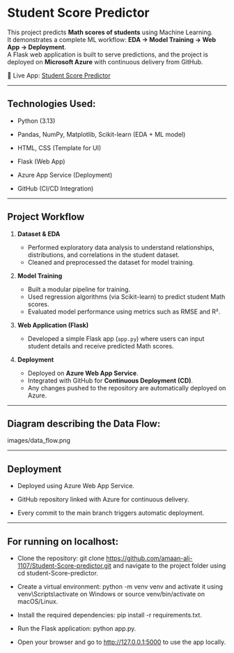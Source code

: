 # Student Score Predictor

This project predicts **Math scores of students** using Machine Learning.  
It demonstrates a complete ML workflow: **EDA → Model Training → Web App → Deployment**.  
A Flask web application is built to serve predictions, and the project is deployed on **Microsoft Azure** with continuous delivery from GitHub.

🔗 Live App: [Student Score Predictor](https://student-score.azurewebsites.net/)

---

## Technologies Used:
- Python (3.13)

- Pandas, NumPy, Matplotlib, Scikit-learn (EDA + ML model)

- HTML, CSS (Template for UI)

- Flask (Web App)

- Azure App Service (Deployment)

- GitHub (CI/CD Integration)  

---

## Project Workflow

1. **Dataset & EDA**  
   - Performed exploratory data analysis to understand relationships, distributions, and correlations in the student dataset.  
   - Cleaned and preprocessed the dataset for model training.  

2. **Model Training**  
   - Built a modular pipeline for training.  
   - Used regression algorithms (via Scikit-learn) to predict student Math scores.  
   - Evaluated model performance using metrics such as RMSE and R².  

3. **Web Application (Flask)**  
   - Developed a simple Flask app (`app.py`) where users can input student details and receive predicted Math scores.  

4. **Deployment**  
   - Deployed on **Azure Web App Service**.  
   - Integrated with GitHub for **Continuous Deployment (CD)**.  
   - Any changes pushed to the repository are automatically deployed on Azure.

---

## Diagram describing the Data Flow:
images/data_flow.png

---

## Deployment
- Deployed using Azure Web App Service.

- GitHub repository linked with Azure for continuous delivery.

- Every commit to the main branch triggers automatic deployment.

---

## For running on  localhost:

- Clone the repository: git clone https://github.com/amaan-ali-1107/Student-Score-predictor.git and navigate to the project folder using cd student-Score-predictor.

- Create a virtual environment: python -m venv venv and activate it using     venv\Scripts\activate on Windows or source venv/bin/activate on macOS/Linux.

- Install the required dependencies: pip install -r requirements.txt.

- Run the Flask application: python app.py.

- Open your browser and go to http://127.0.0.1:5000 to use the app locally.